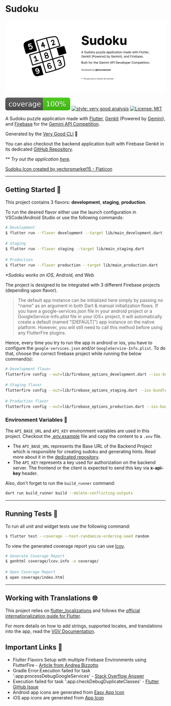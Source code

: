 # Sudoku

![Sudoku Banner][sudoku_banner]

![coverage][coverage_badge]
[![style: very good analysis][very_good_analysis_badge]][very_good_analysis_link]
[![License: MIT][license_badge]][license_link]

A Sudoku puzzle application made with [Flutter][flutter], [Genkit][genkit] (Powered by [Gemini][gemini]), and [Firebase][firebase] for the [Gemini API Competition][competition].

Generated by the [Very Good CLI][very_good_cli_link] 🤖

You can also checkout the backend application built with Firebase Genkit in its dedicated [GitHub Repository][sudoku_backend].

_** Try out the application [here][sudoku_web]._

<a href="https://www.flaticon.com/free-icons/sudoku" title="sudoku icons">
  Sudoku Icon created by vectorsmarket15 - Flaticon
</a>

---

## Getting Started 🚀

This project contains 3 flavors: **development**, **staging**, **production**.

To run the desired flavor either use the launch configuration in VSCode/Android Studio or use the following commands:

```sh
# Development
$ flutter run --flavor development --target lib/main_development.dart

# Staging
$ flutter run --flavor staging --target lib/main_staging.dart

# Production
$ flutter run --flavor production --target lib/main_production.dart
```

_\*Sudoku works on iOS, Android, and Web._

The project is designed to be integrated with 3 different Firebase projects (depending upon flavor).

> The default app instance can be initialized here simply by passing no "name" as an argument in both Dart & manual initialization flows. If you have a google-services.json file in your android project or a GoogleService-Info.plist file in your iOS+ project, it will automatically create a default (named "[DEFAULT]") app instance on the native platform. However, you will still need to call this method before using any FlutterFire plugins.

Hence, every time you try to run the app in android or ios, you have to configure the `google-services.json` and/or `GoogleService-Info.plist`. To do that, choose the correct firebase project while running the below command(s):

```sh
# Development flavor
flutterfire config --out=lib/firebase_options_development.dart --ios-bundle-id=dev.thecodexhub.sudoku.dev --android-app-id=dev.thecodexhub.sudoku.dev

# Staging flavor
flutterfire config --out=lib/firebase_options_staging.dart --ios-bundle-id=dev.thecodexhub.sudoku.stg --android-app-id=dev.thecodexhub.sudoku.stg

# Production flavor
flutterfire config --out=lib/firebase_options_production.dart --ios-bundle-id=dev.thecodexhub.sudoku --android-app-id=dev.thecodexhub.sudoku
```

### Environment Variables 🚧

The `API_BASE_URL` and `API_KEY` environment variables are used in this project. Checkout the [.env.example][env_example] file and copy the content to a `.env` file.

- The `API_BASE_URL` represents the Base URL of the Backend Project which is responsible for creating sudoku and generating hints. Read more about it in the [dedicated repository][sudoku_backend].
- The `API_KEY` represents a key used for authorization on the backend server. The frontend or the client is expected to send this key via **x-api-key** header.

Also, don't forget to run the `build_runner` command:

```sh
dart run build_runner build --delete-conflicting-outputs
```

---

## Running Tests 🧪

To run all unit and widget tests use the following command:

```sh
$ flutter test --coverage --test-randomize-ordering-seed random
```

To view the generated coverage report you can use [lcov](https://github.com/linux-test-project/lcov).

```sh
# Generate Coverage Report
$ genhtml coverage/lcov.info -o coverage/

# Open Coverage Report
$ open coverage/index.html
```

---

## Working with Translations 🌐

This project relies on [flutter_localizations][flutter_localizations_link] and follows the [official internationalization guide for Flutter][internationalization_link].

For more details on how to add strings, supported locales, and translations into the app, read the [VGV Documentation][very_good_localizations].

## Important Links 🔗

- Flutter Flavors Setup with multiple Firebase Environments using FlutterFire - [Article from Andrea Bizzotto][flavours_flutterfire]
- Gradle Error:Execution failed for task ':app:processDebugGoogleServices' - [Stack Overflow Answer][gradle_error_google_services]
- Execution failed for task ':app:checkDebugDuplicateClasses' - [Flutter GiHub Issue][debug_duplicate_classes]
- Android app icons are generated from [Easy App Icon][easy_app_icon]
- iOS app icons are generated from [App Icon][app_icon]

[sudoku_banner]: ./art/sudoku_banner.jpg
[sudoku_web]: https://delicate-taffy-fc7c5a.netlify.app/
[competition]: https://ai.google.dev/competition
[flutter]: https://flutter.dev/
[genkit]: https://firebase.google.com/docs/genkit
[firebase]: https://firebase.google.com/
[gemini]: https://ai.google.dev/
[coverage_badge]: coverage_badge.svg
[flutter_localizations_link]: https://api.flutter.dev/flutter/flutter_localizations/flutter_localizations-library.html
[internationalization_link]: https://flutter.dev/docs/development/accessibility-and-localization/internationalization
[license_badge]: https://img.shields.io/badge/license-MIT-blue.svg
[license_link]: https://opensource.org/licenses/MIT
[very_good_analysis_badge]: https://img.shields.io/badge/style-very_good_analysis-B22C89.svg
[very_good_analysis_link]: https://pub.dev/packages/very_good_analysis
[very_good_cli_link]: https://github.com/VeryGoodOpenSource/very_good_cli
[env_example]: ./.env.example
[sudoku_backend]: https://github.com/thecodexhub/sudoku-backend
[very_good_localizations]: https://cli.vgv.dev/docs/templates/core#working-with-translations-
[flavours_flutterfire]: https://codewithandrea.com/articles/flutter-flavors-for-firebase-apps/
[gradle_error_google_services]: https://stackoverflow.com/questions/33572465/gradle-errorexecution-failed-for-task-appprocessdebuggoogleservices
[debug_duplicate_classes]: https://github.com/flutter/flutter/issues/119247#issuecomment-1405825291
[easy_app_icon]: https://easyappicon.com/
[app_icon]: https://www.appicon.co/

